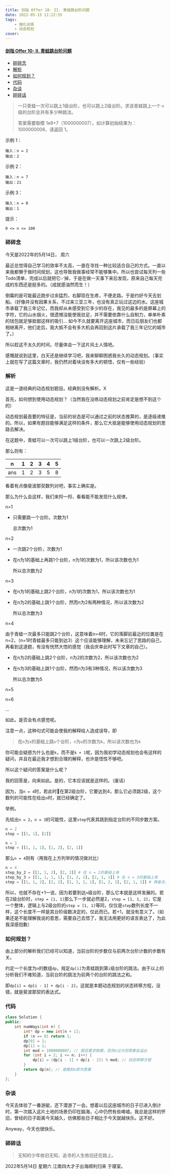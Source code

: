 ```yaml
---
title: 剑指 Offer 10- II. 青蛙跳台阶问题
date: 2022-05-15 11:22:55
tags: 
    - 强化训练
    - 动态规划
cover: 
---
```

#### [剑指 Offer 10- II. 青蛙跳台阶问题](https://leetcode.cn/problems/qing-wa-tiao-tai-jie-wen-ti-lcof/)
- [碎碎念](#碎碎念)
- [解析](#解析)
- [如何规划？](#如何规划)
- [代码](#代码)
- [杂谈](#杂谈)
- [碎碎话](#碎碎话)
>一只青蛙一次可以跳上1级台阶，也可以跳上2级台阶。求该青蛙跳上一个 `n` 级的台阶总共有多少种跳法。
>
>答案需要取模 1e9+7（1000000007），如计算初始结果为：1000000008，请返回 1。
>

示例 1：

```
输入：n = 2
输出：2
```

示例 2：

```
输入：n = 7
输出：21
```

示例 3：

```
输入：n = 0
输出：1
```

提示：

```
0 <= n <= 100
```

### 碎碎念

今天是2022年的5月14日， 周六

最近总觉得自己学习的效率不太高，一直在寻找一种比较适合自己的方式。一直以来我都懒于做时间规划，这也导致我做事经常不能够集中。所以也尝试每天列一些Todo清单，完成以后就把它✅掉，于是在做一天事下来后发现，原来自己每天完成的东西还是挺多的。（成就感油然而生！）

倒霉的是可能最近跑步过余猛烈，右脚现在生疼，不便走路。于是约好今天去划船。（好像并没有因果关系，不过来三亚三年，也没有真正玩过这边的水。这座城市承载了我三年记忆，而我却从未感受到它多少的存在，我见的最多的是屏幕上的字符，它的山水烟火，很遗憾没能使我驻足，并不需要依靠什么自制力，单单朴素的钱包就足够抵御这样的吸引... 如今不久就要离开这座城市，而日后朋友们也都相继离开，他们走后，我大抵不会有多大机会再回到这片承载了我三年记忆的城市了。）

所以趁这不太久的时间，尽量体会一下这片风土人情吧。

感慨就说到这里，白天还是继续学习吧，我来聊聊困惑我长久的动态规划。（事实上就在写了这篇文章时，我仍然对着块没有多大的顿悟，仅有一些经验）

### 解析

这是一道经典的动态规划题目。经典到没有解析。X

首先，如何想到使用动态规划？（当然我在没练动态规划之前肯定是想不到这个的）

动态规划最首要的特征是，当前的状态是可以通过之前的状态推算的，是逐级递推的。所以，如果有题目能够满足这样的条件，那么它大抵是能够使用动态规划的思路去解决。

在这题中，青蛙可以一次可以跳上1级台阶，也可以一次跳上2级台阶。

那么则有：

| n   | 1   | 2   | 3   | 4   | 5   |
| --- | --- | --- | --- | --- | --- |
| ans | 1   | 2   | 3   | 5   | 8   |

看着有点像斐波那契数列对吧，事实上确实是。

那么为什么会这样，我们来捋一捋，看看能不能发现什么规律。

n=1

- 只需要跳一个台阶。次数为1

  总次数为1

n=2

- 一次跳2个台阶，次数为1

- 在n为1的基础上再跳1个台阶，n为1的次数为1，所以该次数也为1

  所以总次数为2

n=3

- 在n为1的基础上跳2个台阶，n为1的次数为1，所以该次数也为1

- 在n为2的基础上跳1个台阶，然而n为2有两种情况，所以该次数为2

  所以总次数为3

n=4

​	由于青蛙一次最多只能跳2个台阶，这意味着n=4时，它的落脚前最近的位置是在n=2，（n=1时青蛙最多只能到达3）这个应该能够理解，未来忘记了思路的自己，再看到这道题，有没有恍然大悟的感觉（我会庆幸此时写下文章的自己）。

- 在n为2的基础上跳2个台阶，n为2的次数为2，所以该次数也为2

- 在n为3的基础上跳1个台阶，然而n为3有3种情况，所以该次数为3

  所以总次数为5

n=5

n=6

...

如此。是否会有点感觉呢。

注意一点，这种句式可能会使我的解释给人造成误导，即

> 在`n`为`x`的基础上跳`x`个台阶，`n`为`x`的次数为`k`，所以该次数也为`k`

你可能会疑惑为什么也是`k`，而不是`k + 1`呢，因为我初学动态规划也会有这样的疑问，并且在最近我才想到合理的解释，也许是悟性不够吧。

所以这个疑问的答案是什么呢？

我的回答是，向来如此。是的，它本应该就是这样的。（废话）

因为，当`n = 4`时，若此时🐸在第2级台阶，它要达到4，那么它必须跳2级，这个数列的可能性在给出`n`时，就已经确定了。

举例，

先给出`n = 2`，`n = 3`的可能性，这里`step`代表其跳到指定台阶的不同步数方案。

```python
n = 2
step = [[1, 1], [2]]

n = 3
step = [[1, 1, 1], [1, 2], [2, 1]]
```

那么`n = 4`则有（用我在上方列举的情况做对比）

```python
n = 4 
step_by_2 = [[1, 1, 2], [2, 2]] # 在 n = 2的基础上有
step_by_3 = [[1, 1, 1, 1], [1, 2, 1], [2, 1, 1]] # 在 n = 3的基础上有
step = [[1, 1, 2], [2, 2], [1, 1, 1, 1], [1, 2, 1], [2, 1, 1]] # 两者合并即所有情况
```

所以，也就不存在+1一说，因为若要到达`n`级台阶，那么它本就是这样发展的。若在2级台阶时，`step = [1, 1]`那么下一步就必然是2，`step = [1, 1, 2]`，它是一个整体，逻辑上与2级台阶的`step = [1, 1]`等同，仅仅是`step`数列长度不一样，这个长度不一样是其台阶级数决定的，仅此而已。若+1，就没有意义了。（如果还是不能理解我说的意思，需要自己去悟了，我无法用更好的语言表达了，为此我深感抱歉）

### 如何规划？

由上部分的解析我们已经可以知道，当前台阶的步数仅与前两次台阶计数的步数有关。

约定一个长度为`n`的数组`dp`，规定`dp[i]`为青蛙跳到第`i`级台阶的跳法。由于以上的分析我们不难知道，当前台阶的跳法为前两个的台阶的跳法之和。

即`dp[i] = dp[i - 1] + dp[i - 2]`，这就是本题动态规划的状态转移方程，没错，就是斐波那契的表达式。

### 代码

```C++
class Solution {
public:
    int numWays(int n) {
        int* dp = new int[n + 1];
        if (n == 0) return 1;
        dp[0] = 1;
        dp[1] = 1;
        int mod = 1000000007; // 题目要求取模，否则n过大则答案会溢出
        for (int i = 2; i <= n; i++) {
            dp[i] = (dp[i - 1] + dp[i - 2]) % mod; // 状态转移方程
        }
        return dp[n]; // 递推到n即为答案
    }
};
```

### 杂谈

今天去体验了一番游艇，还下潜游了一会。想着以后这座城市的日子已进入倒计时，第一次踏入这片土地的场景仍印在脑海，心中仍然有些唏嘘。我总是这样的怀旧，曾经的日子距离今天越久，仿佛那些日子相比于今天就越快乐。这不好。

Anyway，今天也很快乐。

### 碎碎话

> 无知的少年依旧无知，追寻的人生依旧还在路上。

2022年5月14日 星期六 江南四大才子出海顺利归来 于寝室。

